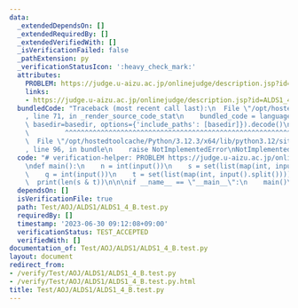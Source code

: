 ```yaml
---
data:
  _extendedDependsOn: []
  _extendedRequiredBy: []
  _extendedVerifiedWith: []
  _isVerificationFailed: false
  _pathExtension: py
  _verificationStatusIcon: ':heavy_check_mark:'
  attributes:
    PROBLEM: https://judge.u-aizu.ac.jp/onlinejudge/description.jsp?id=ALDS1_4_B
    links:
    - https://judge.u-aizu.ac.jp/onlinejudge/description.jsp?id=ALDS1_4_B
  bundledCode: "Traceback (most recent call last):\n  File \"/opt/hostedtoolcache/Python/3.12.3/x64/lib/python3.12/site-packages/onlinejudge_verify/documentation/build.py\"\
    , line 71, in _render_source_code_stat\n    bundled_code = language.bundle(stat.path,\
    \ basedir=basedir, options={'include_paths': [basedir]}).decode()\n          \
    \         ^^^^^^^^^^^^^^^^^^^^^^^^^^^^^^^^^^^^^^^^^^^^^^^^^^^^^^^^^^^^^^^^^^^^^^^^^^^^^^^^^\n\
    \  File \"/opt/hostedtoolcache/Python/3.12.3/x64/lib/python3.12/site-packages/onlinejudge_verify/languages/python.py\"\
    , line 96, in bundle\n    raise NotImplementedError\nNotImplementedError\n"
  code: "# verification-helper: PROBLEM https://judge.u-aizu.ac.jp/onlinejudge/description.jsp?id=ALDS1_4_B\n\
    \ndef main():\n    n = int(input())\n    s = set(list(map(int, input().split())))\n\
    \    q = int(input())\n    t = set(list(map(int, input().split())))\n    \n  \
    \  print(len(s & t))\n\n\nif __name__ == \"__main__\":\n    main()\n"
  dependsOn: []
  isVerificationFile: true
  path: Test/AOJ/ALDS1/ALDS1_4_B.test.py
  requiredBy: []
  timestamp: '2023-06-30 09:12:08+09:00'
  verificationStatus: TEST_ACCEPTED
  verifiedWith: []
documentation_of: Test/AOJ/ALDS1/ALDS1_4_B.test.py
layout: document
redirect_from:
- /verify/Test/AOJ/ALDS1/ALDS1_4_B.test.py
- /verify/Test/AOJ/ALDS1/ALDS1_4_B.test.py.html
title: Test/AOJ/ALDS1/ALDS1_4_B.test.py
---
```

